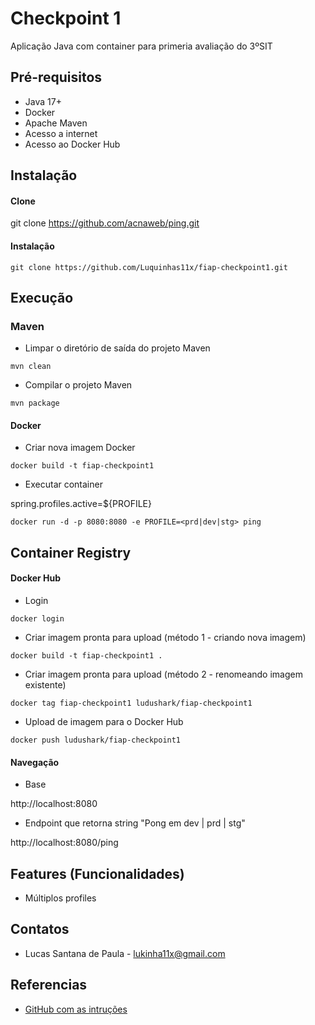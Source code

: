 # Checkpoint 1

Aplicação Java com container para primeria avaliação do 3ºSIT


## Pré-requisitos

- Java 17+
- Docker 
- Apache Maven
- Acesso a internet
- Acesso ao Docker Hub

## Instalação

#### Clone

git clone https://github.com/acnaweb/ping.git

#### Instalação

```
git clone https://github.com/Luquinhas11x/fiap-checkpoint1.git
```

## Execução

### Maven
* Limpar o diretório de saída do projeto Maven

```
mvn clean
```

* Compilar o projeto Maven

```
mvn package
```

#### Docker
* Criar nova imagem Docker

```
docker build -t fiap-checkpoint1
```

* Executar container

spring.profiles.active=${PROFILE}

```
docker run -d -p 8080:8080 -e PROFILE=<prd|dev|stg> ping
```

## Container Registry


#### Docker Hub

* Login

```
docker login
```

* Criar imagem pronta para upload (método 1 - criando nova imagem)

```
docker build -t fiap-checkpoint1 .
```

* Criar imagem pronta para upload (método 2 - renomeando imagem existente)

```
docker tag fiap-checkpoint1 ludushark/fiap-checkpoint1
```

* Upload de imagem para o Docker Hub

```
docker push ludushark/fiap-checkpoint1
```

#### Navegação
- Base

http://localhost:8080

- Endpoint que retorna string "Pong em dev | prd | stg"

http://localhost:8080/ping

## Features (Funcionalidades)

- Múltiplos profiles

## Contatos

- Lucas Santana de Paula - lukinha11x@gmail.com

## Referencias

 - [GitHub com as intruções](https://github.com/acnaweb/microservices-2024/tree/main)